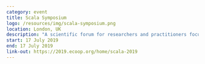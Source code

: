 ```yaml
---
category: event
title: Scala Symposium
logo: /resources/img/scala-symposium.png
location: London, UK
description: "A scientific forum for researchers and practitioners focused on the Scala language."
start: 17 July 2019
end: 17 July 2019
link-out: https://2019.ecoop.org/home/scala-2019
---
```

